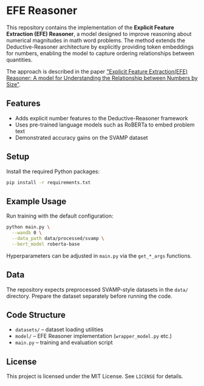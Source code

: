 # EFE Reasoner

This repository contains the implementation of the **Explicit Feature Extraction (EFE) Reasoner**, a model designed to improve reasoning about numerical magnitudes in math word problems. The method extends the Deductive-Reasoner architecture by explicitly providing token embeddings for numbers, enabling the model to capture ordering relationships between quantities.

The approach is described in the paper ["Explicit Feature Extraction(EFE) Reasoner: A model for Understanding the Relationship between Numbers by Size"](https://kiss.kstudy.com/Detail/Ar?key=4059173).

## Features
- Adds explicit number features to the Deductive-Reasoner framework
- Uses pre-trained language models such as RoBERTa to embed problem text
- Demonstrated accuracy gains on the SVAMP dataset

## Setup
Install the required Python packages:

```bash
pip install -r requirements.txt
```

## Example Usage
Run training with the default configuration:

```bash
python main.py \
  --wandb 0 \
  --data_path data/processed/svamp \
  --bert_model roberta-base
```

Hyperparameters can be adjusted in `main.py` via the `get_*_args` functions.

## Data
The repository expects preprocessed SVAMP-style datasets in the `data/` directory. Prepare the dataset separately before running the code.

## Code Structure
- `datasets/` – dataset loading utilities
- `model/` – EFE Reasoner implementation (`wrapper_model.py` etc.)
- `main.py` – training and evaluation script

## License
This project is licensed under the MIT License. See `LICENSE` for details.
